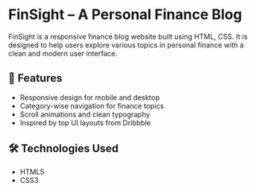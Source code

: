 # FinSight – A Personal Finance Blog

FinSight is a responsive finance blog website built using HTML, CSS. It is designed to help users explore various topics in personal finance with a clean and modern user interface.

## 🌟 Features

- Responsive design for mobile and desktop
- Category-wise navigation for finance topics
- Scroll animations and clean typography
- Inspired by top UI layouts from Dribbble

## 🛠️ Technologies Used

- HTML5
- CSS3
